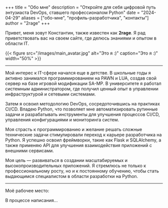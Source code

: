 +++
title = "Обо мне"
description = "Откройте для себя цифровой путь энтузиаста DevOps, ставшего профессионалом Python"
date = "2024-04-29"
aliases = ["обо-мне", "профиль-разработчика", "контакты"]
author = "2rage"
+++

Привет, меня зовут Константин, также известен как **2rage**. 
Я рад приветствовать вас на своем сайте, где делюсь знаниями и опытом в области IT. 

{{< figure src="/images/main_avatar.jpg" alt="Это я :)" caption="Это я :)" width="50%" >}}

---

Мой интерес к IT-сфере начался еще в детстве. В школьные годы я активно занимался программированием на PAWN и LUA, создав свой сервер на базе игровой модификации SA-MP. В университете я работал системным администратором, где получил ценный опыт в управлении инфраструктурой и сетевыми системами.

Затем я освоил методологию DevOps, сосредоточившись на практиках CI/CD. Владею Python, что позволяет мне автоматизировать рутинные задачи и разрабатывать инструменты для улучшения процессов CI/CD, управления конфигурациями и мониторинга систем.

Моя страсть к программированию и желание решать сложные технические задачи стимулировали переход к карьере разработчика на Python. Я успешно освоил фреймворки, такие как Flask и SQLAlchemy, а также применяю API для улучшения взаимодействия приложений с внешними сервисами.

Моя цель — развиваться в создании масштабируемых и высокопроизводительных приложений. Я стремлюсь не только к профессиональному росту, но и к постоянному обучению, чтобы стать выдающимся специалистом в области разработки на Python.

---

Моё рабочее место:

В процессе написания...